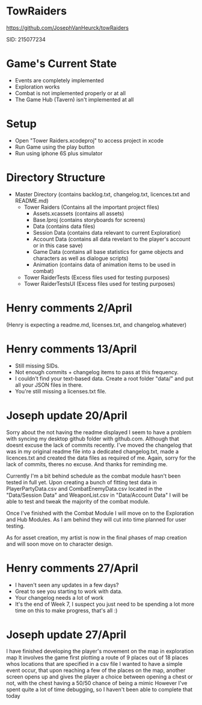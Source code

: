 # TowRaiders
https://github.com/JosephVanHeurck/towRaiders

SID: 215077234

# Game's Current State
- Events are completely implemented
- Exploration works
- Combat is not implemented properly or at all
- The Game Hub (Tavern) isn't implemented at all

# Setup
- Open "Tower Raiders.xcodeproj" to access project in xcode
- Run Game using the play button
- Run using iphone 6S plus simulator

# Directory Structure
- Master Directory (contains backlog.txt, changelog.txt, licences.txt and README.md)
  - Tower Raiders (Contains all the important project files)
     - Assets.xcassets (contains all assets)
     - Base.Iproj (contains storyboards for screens)
     - Data (contains data files)
      - Session Data (contains data relevant to current Exploration)
      - Account Data (contains all data revelant to the player's account or in this case save)
      - Game Data (contains all base statistics for game objects and characters as well as dialogue scripts)
      - Animation (contains data of animation items to be used in combat)
  - Tower RaiderTests (Excess files used for testing purposes)
  - Tower RaiderTestsUI (Excess files used for testing purposes)

# Henry comments 2/April

(Henry is expecting a readme.md, licenses.txt, and changelog.whatever)

# Henry comments 13/April
- Still missing SIDs.
- Not enough commits + changelog items to pass at this frequency.
- I couldn't find your text-based data. Create a root folder "data/" and put all your JSON files in there.
- You're still missing a licenses.txt file.

# Joseph update 20/April
Sorry about the not having the readme displayed I seem to have a problem with syncing my desktop github folder with github.com. Although that doesnt excuse the lack of commits recently.
I've moved the changelog that was in my original readme file into a dedicated changelog.txt, made a licences.txt and created the data files as required of me.
Again, sorry for the lack of commits, theres no excuse. And thanks for reminding me.

Currently I'm a bit behind schedule as the combat module hasn't been tested in full yet. Upon creating a bunch of fitting test data in PlayerPartyData.csv and CombatEnemyData.csv located in the "Data/Session Data" and WeaponList.csv in "Data/Account Data" I will be able to test and tweak the majority of the combat module.

Once I've finished with the Combat Module I will move on to the Exploration and Hub Modules. As I am behind they will cut into time planned for user testing.

As for asset creation, my artist is now in the final phases of map creation and will soon move on to character design.

# Henry comments 27/April
- I haven't seen any updates in a few days?
- Great to see you starting to work with data.
- Your changelog needs a lot of work
- It's the end of Week 7, I suspect you just need to be spending a lot more time on this to make progress, that's all :)

# Joseph update 27/April
I have finished developing the player's movement on the map in exploration map
It involves the game first plotting a route of 9 places out of 18 places whos locations that are specified in a csv file
I wanted to have a simple event occur, that upon reaching a few of the places on the map, another screen opens up and gives the player a choice between opening a chest or not, with the chest having a 50/50 chance of being a mimic
However I've spent quite a lot of time debugging, so I haven't been able to complete that today
